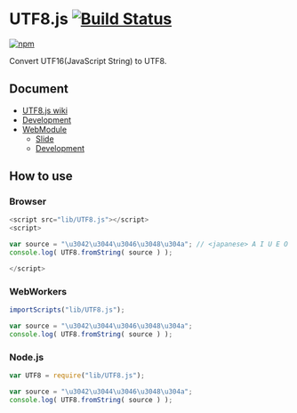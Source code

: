 # UTF8.js [![Build Status](https://travis-ci.org/uupaa/UTF8.js.png)](http://travis-ci.org/uupaa/UTF8.js)

[![npm](https://nodei.co/npm/uupaa.utf8.js.png?downloads=true&stars=true)](https://nodei.co/npm/uupaa.utf8.js/)

Convert UTF16(JavaScript String) to UTF8.

## Document

- [UTF8.js wiki](https://github.com/uupaa/UTF8.js/wiki/UTF8)
- [Development](https://github.com/uupaa/WebModule/wiki/Development)
- [WebModule](https://github.com/uupaa/WebModule)
    - [Slide](http://uupaa.github.io/Slide/slide/WebModule/index.html)
    - [Development](https://github.com/uupaa/WebModule/wiki/Development)


## How to use

### Browser

```js
<script src="lib/UTF8.js"></script>
<script>

var source = "\u3042\u3044\u3046\u3048\u304a"; // <japanese> A I U E O </japanese>
console.log( UTF8.fromString( source ) );

</script>
```

### WebWorkers

```js
importScripts("lib/UTF8.js");

var source = "\u3042\u3044\u3046\u3048\u304a";
console.log( UTF8.fromString( source ) );
```

### Node.js

```js
var UTF8 = require("lib/UTF8.js");

var source = "\u3042\u3044\u3046\u3048\u304a";
console.log( UTF8.fromString( source ) );
```

